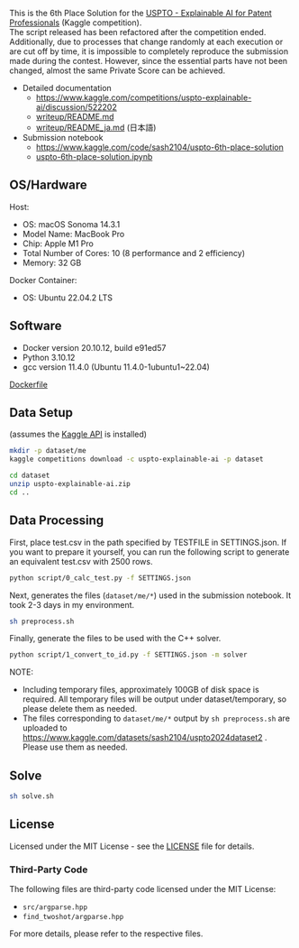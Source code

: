 This is the 6th Place Solution for the [USPTO - Explainable AI for Patent Professionals](https://www.kaggle.com/competitions/uspto-explainable-ai) (Kaggle competition).  
The script released has been refactored after the competition ended. Additionally, due to processes that change randomly at each execution or are cut off by time, it is impossible to completely reproduce the submission made during the contest. However, since the essential parts have not been changed, almost the same Private Score can be achieved.

- Detailed documentation
  - https://www.kaggle.com/competitions/uspto-explainable-ai/discussion/522202
  - [writeup/README.md](writeup/README.md)
  - [writeup/README_ja.md](writeup/README_ja.md) (日本語)
- Submission notebook
  - https://www.kaggle.com/code/sash2104/uspto-6th-place-solution
  - [uspto-6th-place-solution.ipynb](uspto-6th-place-solution.ipynb)

## OS/Hardware
Host:
- OS: macOS Sonoma 14.3.1
- Model Name: MacBook Pro
- Chip: Apple M1 Pro
- Total Number of Cores: 10 (8 performance and 2 efficiency)
- Memory: 32 GB

Docker Container:
- OS: Ubuntu 22.04.2 LTS

## Software
- Docker version 20.10.12, build e91ed57
- Python 3.10.12
- gcc version 11.4.0 (Ubuntu 11.4.0-1ubuntu1~22.04)

[Dockerfile](.devcontainer/Dockerfile)

## Data Setup
(assumes the [Kaggle API](https://github.com/Kaggle/kaggle-api) is installed)

```sh
mkdir -p dataset/me
kaggle competitions download -c uspto-explainable-ai -p dataset

cd dataset
unzip uspto-explainable-ai.zip
cd ..
```

## Data Processing

First, place test.csv in the path specified by TESTFILE in SETTINGS.json. If you want to prepare it yourself, you can run the following script to generate an equivalent test.csv with 2500 rows.
```sh
python script/0_calc_test.py -f SETTINGS.json
```

Next, generates the files (`dataset/me/*`) used in the submission notebook. It took 2-3 days in my environment.
```sh
sh preprocess.sh
```

Finally, generate the files to be used with the C++ solver.
```sh
python script/1_convert_to_id.py -f SETTINGS.json -m solver
```

NOTE:
- Including temporary files, approximately 100GB of disk space is required. All temporary files will be output under dataset/temporary, so please delete them as needed.
- The files corresponding to `dataset/me/*` output by `sh preprocess.sh` are uploaded to https://www.kaggle.com/datasets/sash2104/uspto2024dataset2 . Please use them as needed.

## Solve

```sh
sh solve.sh
```

## License

Licensed under the MIT License - see the [LICENSE](LICENSE) file for details.

### Third-Party Code

The following files are third-party code licensed under the MIT License:
- `src/argparse.hpp`
- `find_twoshot/argparse.hpp`

For more details, please refer to the respective files.